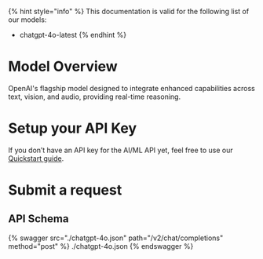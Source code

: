 [#references:start]: <> ({ "template": "openapi" })
{% hint style="info" %}
This documentation is valid for the following list of our models:
* chatgpt-4o-latest
{% endhint %}

# Model Overview
OpenAI&#x27;s flagship model designed to integrate enhanced capabilities across text, vision, and audio, providing real-time reasoning. 

# Setup your API Key
If you don’t have an API key for the AI/ML API yet, feel free to use our [Quickstart guide](https://docs.aimlapi.com/quickstart/setting-up).

# Submit a request
## API Schema
{% swagger src="./chatgpt-4o.json" path="/v2/chat/completions" method="post" %}
./chatgpt-4o.json
{% endswagger %}

[#references:end]: <> ({})